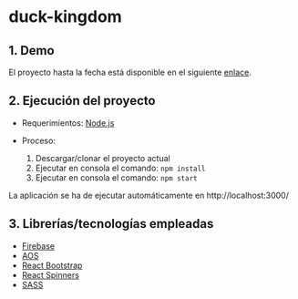 # duck-kingdom

## 1. Demo
El proyecto hasta la fecha está disponible en el siguiente [enlace](https://duck-kingdom.netlify.app/).

## 2. Ejecución del proyecto
* Requerimientos: [Node.js](https://nodejs.org/es/)
  
* Proceso:
  1. Descargar/clonar el proyecto actual
  2. Ejecutar en consola el comando: ```npm install```
  3. Ejecutar en consola el comando: ```npm start```
 
 La aplicación se ha de ejecutar automáticamente en http://localhost:3000/
 
 ## 3. Librerías/tecnologías empleadas
- [Firebase](https://firebase.google.com/?hl=es)
- [AOS](https://michalsnik.github.io/aos/)
- [React Bootstrap](https://react-bootstrap.github.io/)
- [React Spinners](https://www.npmjs.com/package/react-spinners)
- [SASS](https://sass-lang.com/)
